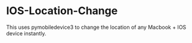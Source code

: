 # IOS-Location-Change
This uses pymobiledevice3 to change the location of any Macbook + IOS device instantly.
